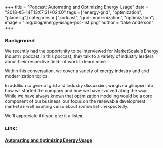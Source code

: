 +++
title = "Podcast: Automating and Optimizing Energy Usage"
date = "2018-05-14T13:07:31+02:00"
tags = ["energy-grid", "optimization", "planning"]
categories = ["podcast", "grid-modernization", "optimization"]
image = "img/blog/energy-usage-pod-list.png"
author = "Jake Anderson"
+++

### Background

We recently had the opportunity to be interviewed for MarketScale's Energy Industry podcast. In this podcast, they talk to a variety of industry leaders about their respective fields of work to learn more.

Within this conversation, we cover a variety of energy industry and grid modernization topics. 

In addition to general grid and industry discussion, we give a glimpse into how we started the company and how we have evolved along the way. While we have always known that optimization modeling would be a core component of our business, our focus on the renewable development market as well as siting came about somewhat unexpectedly.  


We'll appreciate it if you give it a listen.


### Link:

#### [Automating and Optimizing Energy Usage](https://marketscale.com/industries/energy/listen-automating-optimizing-energy-usage-jake-eric-anderson-anderson-optimization/)

